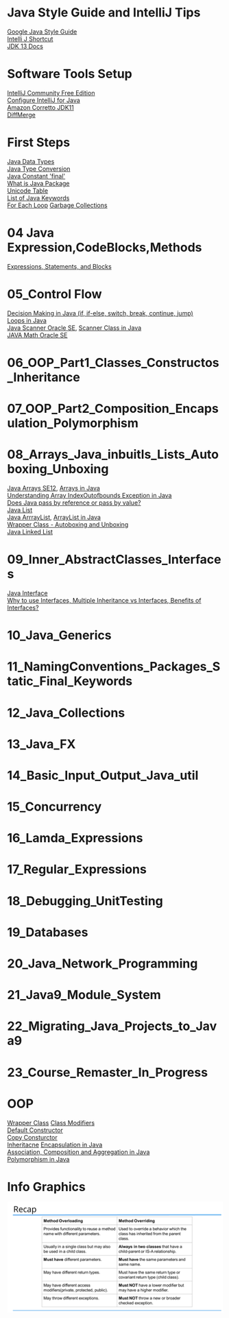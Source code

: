 # Java Style Guide and IntelliJ Tips
[Google Java Style Guide](https://google.github.io/styleguide/javaguide.html)\
[Intelli J Shortcut](https://www.jetbrains.com/help/idea/mastering-keyboard-shortcuts.html)\
[JDK 13 Docs](https://docs.oracle.com/en/java/javase/13/)

# Software Tools Setup
[IntelliJ Community Free Edition](https://www.jetbrains.com/idea/download/#section=windows)\
[Configure IntelliJ for Java](https://www.udemy.com/course/java-the-complete-java-developer-course/learn/lecture/15400982#announcements)\
[Amazon Corretto JDK11](https://docs.aws.amazon.com/corretto/latest/corretto-11-ug/downloads-list.html)\
[DiffMerge](https://sourcegear.com/diffmerge/downloads.php)

# First Steps
[Java Data Types](https://www.javatpoint.com/java-data-types)\
[Java Type Conversion](https://www.geeksforgeeks.org/type-conversion-java-examples/)\
[Java Constant 'final'](https://www.tutorialspoint.com/what-is-a-constant-and-how-to-define-constants-in-java)\
[What is Java Package](https://docs.oracle.com/javase/tutorial/java/concepts/package.html)\
[Unicode Table](https://unicode-table.com/en/#ipa-extensions)\
[List of Java Keywords](https://en.wikipedia.org/wiki/List_of_Java_keywords)\
[For Each Loop](https://www.geeksforgeeks.org/for-each-loop-in-java/)
[Garbage Collections](https://www.oracle.com/webfolder/technetwork/tutorials/obe/java/gc01/index.html)

# 04 Java Expression,CodeBlocks,Methods
[Expressions, Statements, and Blocks](https://docs.oracle.com/javase/tutorial/java/nutsandbolts/expressions.html)

# 05_Control Flow
[Decision Making in Java (if, if-else, switch, break, continue, jump)](https://www.geeksforgeeks.org/decision-making-javaif-else-switch-break-continue-jump/)\
[Loops in Java](https://www.geeksforgeeks.org/loops-in-java/)\
[Java Scanner Oracle SE](https://docs.oracle.com/javase/10/docs/api/java/util/Scanner.html), [Scanner Class in Java](https://www.geeksforgeeks.org/scanner-class-in-java/)\
[JAVA Math Oracle SE](https://docs.oracle.com/en/java/javase/11/docs/api/java.base/java/lang/Math.html)

# 06_OOP_Part1_Classes_Constructos_Inheritance

# 07_OOP_Part2_Composition_Encapsulation_Polymorphism

# 08_Arrays_Java_inbuitls_Lists_Autoboxing_Unboxing
[Java Arrays SE12](https://docs.oracle.com/en/java/javase/12/docs/api/java.base/java/util/Arrays.html), [Arrays in Java](https://www.geeksforgeeks.org/arrays-in-java/)\
[Understanding Array IndexOutofbounds Exception in Java](https://www.geeksforgeeks.org/understanding-array-indexoutofbounds-exception-in-java/)\
[Does Java pass by reference or pass by value?](https://www.javaworld.com/article/2077424/learn-java-does-java-pass-by-reference-or-pass-by-value.html)\
[Java List](https://docs.oracle.com/javase/8/docs/api/java/util/List.html)\
[Java ArrrayList](https://docs.oracle.com/en/java/javase/11/docs/api/java.base/java/util/ArrayList.html), [ArrayList in Java](https://www.geeksforgeeks.org/arraylist-in-java/)\
[Wrapper Class - Autoboxing and Unboxing](https://www.geeksforgeeks.org/autoboxing-unboxing-java/)\
[Java Linked List](https://www.geeksforgeeks.org/linked-list-in-java/)

# 09_Inner_AbstractClasses_Interfaces
[Java Interface](https://www.geeksforgeeks.org/interfaces-in-java/)\
[Why to use Interfaces, Multiple Inheritance vs Interfaces, Benefits of Interfaces?](https://stackoverflow.com/questions/8531292/why-to-use-interfaces-multiple-inheritance-vs-interfaces-benefits-of-interface)

# 10_Java_Generics
# 11_NamingConventions_Packages_Static_Final_Keywords

# 12_Java_Collections

# 13_Java_FX

# 14_Basic_Input_Output_Java_util

# 15_Concurrency

# 16_Lamda_Expressions

# 17_Regular_Expressions

# 18_Debugging_UnitTesting

# 19_Databases

# 20_Java_Network_Programming

# 21_Java9_Module_System

# 22_Migrating_Java_Projects_to_Java9

# 23_Course_Remaster_In_Progress

# OOP
[Wrapper Class](https://www.geeksforgeeks.org/wrapper-classes-java/)
[Class Modifiers](http://tutorials.jenkov.com/java/access-modifiers.html#default-package-access-modifier)\
[Default Constructor](https://www.geeksforgeeks.org/g-fact-50/)\
[Copy Consturctor](https://www.geeksforgeeks.org/copy-constructor-in-java/)\
[Inheritacne](https://www.geeksforgeeks.org/inheritance-in-java/)
[Encapsulation in Java](https://www.geeksforgeeks.org/encapsulation-in-java/)\
[Association, Composition and Aggregation in Java](https://www.geeksforgeeks.org/association-composition-aggregation-java/)\
[Polymorphism in Java](https://www.geeksforgeeks.org/polymorphism-in-java/)

# Info Graphics
![Overloading_vs_Overriding.png](https://github.com/Blackdog-Programmer/JAVA/blob/master/References/Overloading_vs_Overriding.png)
